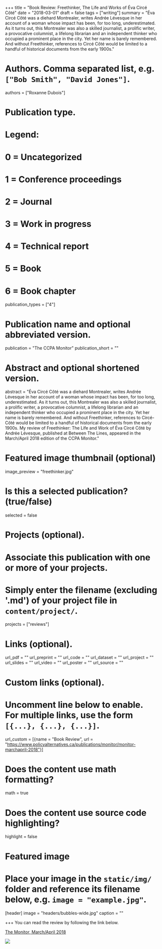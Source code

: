 +++
title = "Book Review: Freethinker, The Life and Works of Éva Circé Côté"
date = "2018-03-01"
draft = false
tags = ["writing"]
summary = "Éva Circé Côté was a diehard Montrealer, writes Andrée Lévesque in her account of a woman whose impact has been, for too long, underestimated. As it turns out, this Montrealer was also a skilled journalist, a prolific writer, a provocative columnist, a lifelong librarian and an independent thinker who occupied a prominent place in the city. Yet her name is barely remembered. And without Freethinker, references to Circé Côté would be limited to a handful of historical documents from the early 1900s."


# Authors. Comma separated list, e.g. `["Bob Smith", "David Jones"]`.
authors = ["Roxanne Dubois"]

# Publication type.
# Legend:
# 0 = Uncategorized
# 1 = Conference proceedings
# 2 = Journal
# 3 = Work in progress
# 4 = Technical report
# 5 = Book
# 6 = Book chapter
publication_types = ["4"]

# Publication name and optional abbreviated version.
publication = "The CCPA Monitor"
publication_short = ""

# Abstract and optional shortened version.
abstract = "Éva Circé Côté was a diehard Montrealer, writes Andrée Lévesque in her account of a woman whose impact has been, for too long, underestimated. As it turns out, this Montrealer was also a skilled journalist, a prolific writer, a provocative columnist, a lifelong librarian and an independent thinker who occupied a prominent place in the city. Yet her name is barely remembered. And without Freethinker, references to Circé-Côté would be limited to a handful of historical documents from the early 1900s. My review of Freethinker: The Life and Work of Éva Circé Côté by Andrée Lévesque, published at Between The Lines, appeared in the March/April 2018 edition of the CCPA Monitor."

# Featured image thumbnail (optional)
image_preview = "freethinker.jpg"

# Is this a selected publication? (true/false)
selected = false

# Projects (optional).
#   Associate this publication with one or more of your projects.
#   Simply enter the filename (excluding '.md') of your project file in `content/project/`.
projects = ["reviews"]

# Links (optional).
url_pdf = ""
url_preprint = ""
url_code = ""
url_dataset = ""
url_project = ""
url_slides = ""
url_video = ""
url_poster = ""
url_source = ""

# Custom links (optional).
#   Uncomment line below to enable. For multiple links, use the form `[{...}, {...}, {...}]`.
 url_custom = [{name = "Book Review", url = "https://www.policyalternatives.ca/publications/monitor/monitor-marchapril-2018"}]

# Does the content use math formatting?
math = true

# Does the content use source code highlighting?
highlight = false

# Featured image
# Place your image in the `static/img/` folder and reference its filename below, e.g. `image = "example.jpg"`.
[header]
image = "headers/bubbles-wide.jpg"
caption = ""

+++
You can read the review by following the link below.

[The Monitor, March/April 2018](https://www.policyalternatives.ca/publications/monitor/monitor-marchapril-2018)

![](/img/freethinker.jpg)
